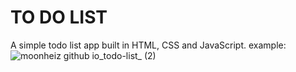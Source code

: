 # TO DO LIST
A simple todo list app built in HTML, CSS and JavaScript.
example: 
![moonheiz github io_todo-list_ (2)](https://user-images.githubusercontent.com/76843185/120205172-524f1580-c232-11eb-8165-7249314f5f17.png)


